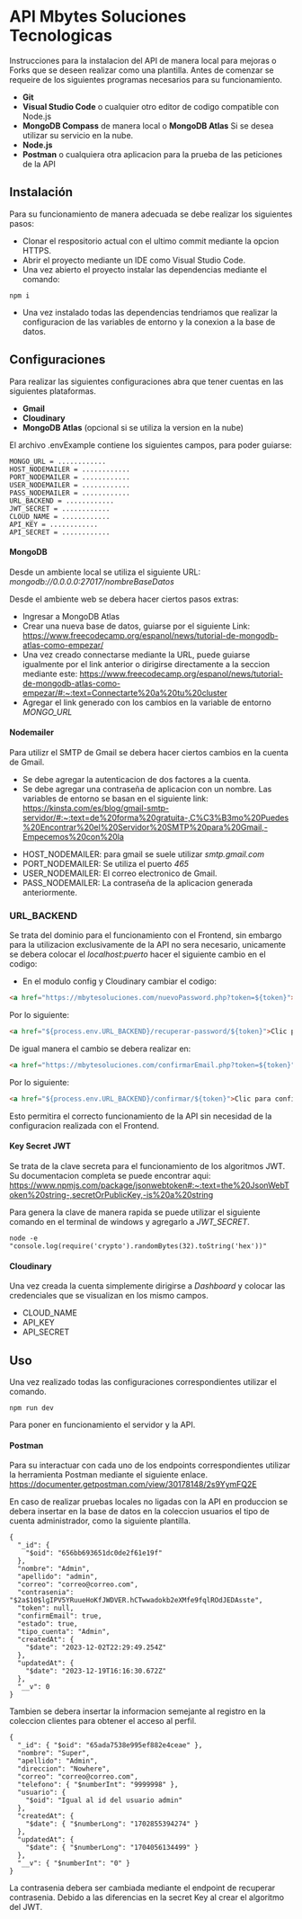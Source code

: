
# API Mbytes Soluciones Tecnologicas

Instrucciones para la instalacion del API de manera local para mejoras o Forks que se deseen realizar como una plantilla.
Antes de comenzar se requeire de los siguientes programas necesarios para su funcionamiento.
* **Git**
* **Visual Studio Code** o cualquier otro editor de codigo compatible con Node.js
* **MongoDB Compass** de manera local o **MongoDB Atlas** Si se desea utilizar su servicio en la nube.
* **Node.js**
* **Postman** o cualquiera otra aplicacion para la prueba de las peticiones de la API

 

## Instalación

Para su funcionamiento de manera adecuada se debe realizar los siguientes pasos:

-  Clonar el respositorio actual con el ultimo commit mediante la opcion HTTPS.
-  Abrir el proyecto mediante un IDE como Visual Studio Code.
- Una vez abierto el proyecto instalar las dependencias mediante el comando:
```
npm i
```
- Una vez instalado todas las dependencias tendriamos que realizar la configuracion de las variables de entorno y la conexion a la base de datos.
    

## Configuraciones

Para realizar las siguientes configuraciones abra que tener cuentas en las siguientes plataformas.
* **Gmail**
* **Cloudinary**
* **MongoDB Atlas** (opcional si se utiliza la version en la nube)

El archivo .envExample contiene los siguientes campos, para poder guiarse:
```
MONGO_URL = ............
HOST_NODEMAILER = ............
PORT_NODEMAILER = ............
USER_NODEMAILER = ............
PASS_NODEMAILER = ............
URL_BACKEND = ............
JWT_SECRET = ............
CLOUD_NAME = ............
API_KEY = ............
API_SECRET = ............
``` 
#### **MongoDB**
Desde un ambiente local se utiliza el siguiente URL: *mongodb://0.0.0.0:27017/nombreBaseDatos*

Desde el ambiente web se debera hacer ciertos pasos extras:
- Ingresar a MongoDB Atlas
- Crear una nueva base de datos, guiarse por el siguiente Link: https://www.freecodecamp.org/espanol/news/tutorial-de-mongodb-atlas-como-empezar/
- Una vez creado connectarse mediante la URL, puede guiarse igualmente por el link anterior o dirigirse directamente a la seccion mediante este: https://www.freecodecamp.org/espanol/news/tutorial-de-mongodb-atlas-como-empezar/#:~:text=Connectarte%20a%20tu%20cluster
- Agregar el link generado con los cambios en la variable de entorno *MONGO_URL*

#### **Nodemailer**
Para utilizr el SMTP de Gmail se debera hacer ciertos cambios en la cuenta de Gmail.
- Se debe agregar la autenticacion de dos factores a la cuenta.
- Se debe agregar una contraseña de aplicacion con un nombre.
Las variables de entorno se basan en el siguiente link: https://kinsta.com/es/blog/gmail-smtp-servidor/#:~:text=de%20forma%20gratuita-,C%C3%B3mo%20Puedes%20Encontrar%20el%20Servidor%20SMTP%20para%20Gmail,-Empecemos%20con%20la

* HOST_NODEMAILER: para gmail se suele utilizar *smtp.gmail.com*
* PORT_NODEMAILER: Se utiliza el puerto *465*
* USER_NODEMAILER: El correo electronico de Gmail.
* PASS_NODEMAILER: La contraseña de la aplicacion generada anteriormente.

### **URL_BACKEND**
Se trata del dominio para el funcionamiento con el Frontend, sin embargo para la utilizacion exclusivamente de la API no sera necesario, unicamente se debera colocar el *localhost:puerto* hacer el siguiente cambio en el codigo:
- En el modulo config y Cloudinary cambiar el codigo:
```html 
<a href="https://mbytesoluciones.com/nuevoPassword.php?token=${token}">Clic para reestablecer tu contraseña</a>
``` 
Por lo siguiente:
```html
<a href="${process.env.URL_BACKEND}/recuperar-password/${token}">Clic para reestablecer tu contraseña</a>
```

De igual manera el cambio se debera realizar en:
```html
<a href="https://mbytesoluciones.com/confirmarEmail.php?token=${token}">Clic para confirmar tu cuenta</a>
```
Por lo siguiente:
```html
<a href="${process.env.URL_BACKEND}/confirmar/${token}">Clic para confirmar tu cuenta</a>
```
Esto permitira el correcto funcionamiento de la API sin necesidad de la configuracion realizada con el Frontend.

#### **Key Secret JWT**

Se trata de la clave secreta para el funcionamiento de los algoritmos JWT. Su documentacion completa se puede encontrar aqui: https://www.npmjs.com/package/jsonwebtoken#:~:text=the%20JsonWebToken%20string-,secretOrPublicKey,-is%20a%20string

Para genera la clave de manera rapida se puede utilizar el siguiente comando en el terminal de windows y agregarlo a *JWT_SECRET*.
```
node -e "console.log(require('crypto').randomBytes(32).toString('hex'))"
```
#### **Cloudinary**

Una vez creada la cuenta simplemente dirigirse a *Dashboard* y colocar las credenciales que se visualizan en los mismo campos.
- CLOUD_NAME
- API_KEY
- API_SECRET

## Uso

Una vez realizado todas las configuraciones correspondientes utilizar el comando.
``` 
npm run dev
```
Para poner en funcionamiento el servidor y la API.

#### **Postman**
Para su interactuar con cada uno de los endpoints correspondientes utilizar la herramienta Postman mediante el siguiente enlace.
https://documenter.getpostman.com/view/30178148/2s9YymFQ2E

En caso de realizar pruebas locales no ligadas con la API en produccion se debera insertar en la base de datos en la coleccion usuarios el tipo de cuenta administrador, como la siguiente plantilla.
```
{
  "_id": {
    "$oid": "656bb693651dc0de2f61e19f"
  },
  "nombre": "Admin",
  "apellido": "admin",
  "correo": "correo@correo.com",
  "contrasenia": "$2a$10$lgIPV5YRuueHoKfJWDVER.hCTwwadokb2eXMfe9fqlROdJEDAsste",
  "token": null,
  "confirmEmail": true,
  "estado": true,
  "tipo_cuenta": "Admin",
  "createdAt": {
    "$date": "2023-12-02T22:29:49.254Z"
  },
  "updatedAt": {
    "$date": "2023-12-19T16:16:30.672Z"
  },
  "__v": 0
}
```
Tambien se debera insertar la informacion semejante al registro en la coleccion clientes para obtener el acceso al perfil.
```
{
  "_id": { "$oid": "65ada7538e995ef882e4ceae" },
  "nombre": "Super",
  "apellido": "Admin",
  "direccion": "Nowhere",
  "correo": "correo@correo.com",
  "telefono": { "$numberInt": "9999998" },
  "usuario": {
    "$oid": "Igual al id del usuario admin"
  },
  "createdAt": {
    "$date": { "$numberLong": "1702855394274" }
  },
  "updatedAt": {
    "$date": { "$numberLong": "1704056134499" }
  },
  "__v": { "$numberInt": "0" }
}
```
La contrasenia debera ser cambiada mediante el endpoint de recuperar contrasenia. Debido a las diferencias en la secret Key al crear el algoritmo del JWT.


